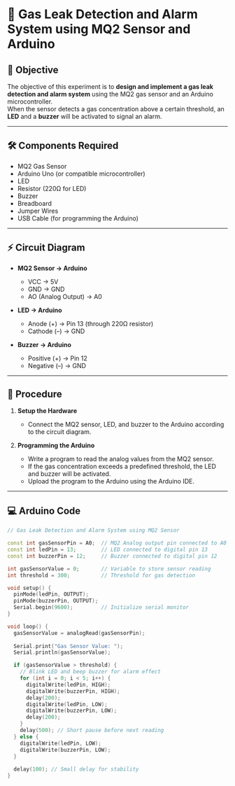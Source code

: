 # 🚨 Gas Leak Detection and Alarm System using MQ2 Sensor and Arduino

## 📌 Objective
The objective of this experiment is to **design and implement a gas leak detection and alarm system** using the MQ2 gas sensor and an Arduino microcontroller.  
When the sensor detects a gas concentration above a certain threshold, an **LED** and a **buzzer** will be activated to signal an alarm.

---

## 🛠 Components Required
- MQ2 Gas Sensor  
- Arduino Uno (or compatible microcontroller)  
- LED  
- Resistor (220Ω for LED)  
- Buzzer  
- Breadboard  
- Jumper Wires  
- USB Cable (for programming the Arduino)  

---

## ⚡ Circuit Diagram
- **MQ2 Sensor → Arduino**
  - VCC → 5V  
  - GND → GND  
  - AO (Analog Output) → A0  

- **LED → Arduino**
  - Anode (+) → Pin 13 (through 220Ω resistor)  
  - Cathode (–) → GND  

- **Buzzer → Arduino**
  - Positive (+) → Pin 12  
  - Negative (–) → GND  

---

## 📝 Procedure
1. **Setup the Hardware**  
   - Connect the MQ2 sensor, LED, and buzzer to the Arduino according to the circuit diagram.

2. **Programming the Arduino**  
   - Write a program to read the analog values from the MQ2 sensor.  
   - If the gas concentration exceeds a predefined threshold, the LED and buzzer will be activated.  
   - Upload the program to the Arduino using the Arduino IDE.

---

## 💻 Arduino Code

```cpp
// Gas Leak Detection and Alarm System using MQ2 Sensor

const int gasSensorPin = A0;  // MQ2 Analog output pin connected to A0
const int ledPin = 13;        // LED connected to digital pin 13
const int buzzerPin = 12;     // Buzzer connected to digital pin 12

int gasSensorValue = 0;       // Variable to store sensor reading
int threshold = 300;          // Threshold for gas detection

void setup() {
  pinMode(ledPin, OUTPUT);    
  pinMode(buzzerPin, OUTPUT); 
  Serial.begin(9600);         // Initialize serial monitor
}

void loop() {
  gasSensorValue = analogRead(gasSensorPin); 
  
  Serial.print("Gas Sensor Value: ");
  Serial.println(gasSensorValue);

  if (gasSensorValue > threshold) {
    // Blink LED and beep buzzer for alarm effect
    for (int i = 0; i < 5; i++) {  
      digitalWrite(ledPin, HIGH);
      digitalWrite(buzzerPin, HIGH);
      delay(200);
      digitalWrite(ledPin, LOW);
      digitalWrite(buzzerPin, LOW);
      delay(200);
    }
    delay(500); // Short pause before next reading
  } else {
    digitalWrite(ledPin, LOW);    
    digitalWrite(buzzerPin, LOW); 
  }
  
  delay(100); // Small delay for stability
}
